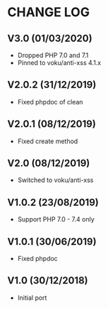 CHANGE LOG
==========


## V3.0 (01/03/2020)

* Dropped PHP 7.0 and 7.1
* Pinned to voku/anti-xss 4.1.x


## V2.0.2 (31/12/2019)

* Fixed phpdoc of clean


## V2.0.1 (08/12/2019)

* Fixed create method


## V2.0 (08/12/2019)

* Switched to voku/anti-xss


## V1.0.2 (23/08/2019)

* Support PHP 7.0 - 7.4 only


## V1.0.1 (30/06/2019)

* Fixed phpdoc


## V1.0 (30/12/2018)

* Initial port
